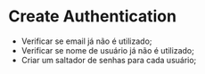 ﻿# Create Authentication

- Verificar se email já não é utilizado;
- Verificar se nome de usuário já não é utilizado;
- Criar um saltador de senhas para cada usuário;
